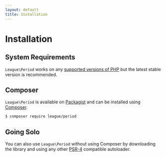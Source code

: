 ```yaml
---
layout: default
title: Installation
---
```


# Installation

## System Requirements

`League\Period` works on any [supported versions of PHP](http://php.net/supported-versions.php) but the latest stable version is recommended.

## Composer

`League\Period` is available on [Packagist](https://packagist.org/packages/league/period) and can be installed using [Composer](https://getcomposer.org/).

~~~bash
$ composer require league/period
~~~

## Going Solo

You can also use `League\Period` without using Composer by downloading the library and using any other [PSR-4](http://www.php-fig.org/psr/psr-4/) compatible autoloader.
